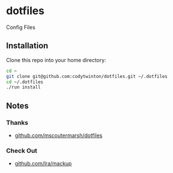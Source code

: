 # dotfiles

Config Files

## Installation

Clone this repo into your home directory:

```bash
cd ~
git clone git@github.com:codytwinton/dotfiles.git ~/.dotfiles
cd ~/.dotfiles
./run install
```

## Notes

### Thanks

- [github.com/mscoutermarsh/dotfiles](https://github.com/mscoutermarsh/dotfiles)

### Check Out

- [github.com/lra/mackup](https://github.com/lra/mackup)
